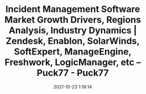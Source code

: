---
"title": "Incident Management Software Market Growth Drivers, Regions Analysis, Industry Dynamics | Zendesk, Enablon, SolarWinds, SoftExpert, ManageEngine, Freshwork, LogicManager, etc – Puck77 - Puck77"
"date": "2021-10-23 1:18:14"
"feed_name": "GOOGLENEWSINDUSTRIAL"
"feed_website": "https://news.google.com/search?q=industrial%2Bincident&hl=en-US&gl=US&ceid=US:en"
"feed_rss": "https://news.google.com/rss/search?q=industrial%2Bincident&hl=en-US&gl=US&ceid=US:en"
"link": "https://puck77.com/energy/224683/incident-management-software-market-growth-drivers-regions-analysis-industry-dynamics-zendesk-enablon-solarwinds-softexpert-manageengine-freshwork-logicmanager-etc/"
"source": "{'href': 'https://puck77.com', 'title': 'Puck77'}"
"file": "_posts/2021-1-1-4c469e77b99b0a527a0f3b936afb47dc211ff12f.md"
"accident": "0"
"drilling": "0"
"represented_by": "0"
"dead": "0"
"injured": "0"
"arrested": "0"
"place": "unknown place"
"where": "unknown site"
"causes": "unknown"
"place_uri": "unknown place"
---